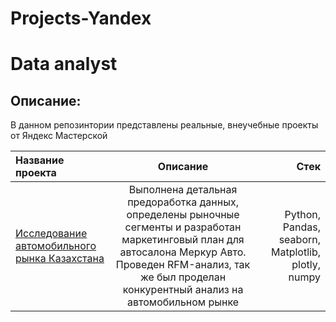 # Projects-Yandex

# Data analyst
## Описание:
В данном репозинтории представлены реальные, внеучебные проекты от Яндекс Мастерской

| Название проекта | Описание  | Стек |
|:---------------- |:------------:| -------------:|
| [Исследование автомобильного рынка Казахстана]()         |Выполнена детальная предоработка данных, определены рыночные сегменты и разработан маркетинговый план для автосалона Меркур Авто. Проведен RFM-анализ, так же был проделан конкурентный анализ на автомобильном рынке    | Python, Pandas, seaborn, Matplotlib, plotly, numpy        |
